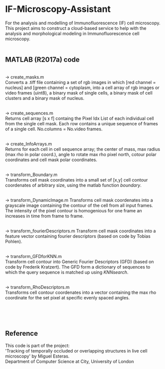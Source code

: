 # IF-Microscopy-Assistant
For the analysis and modelling of Immunofluorescence (IF) cell microscopy.<br>
This project aims to construct a cloud-based service to help with the analysis and morphological modeling in Immunofluorescence cell microscopy.
<br><br>
## MATLAB (R2017a) code
<br>
-> create_masks.m <br>
Converts a .tiff file containing a set of rgb images in which [red channel = nucleus] and [green channel = cytoplasm, into a cell array of rgb images or video frames (uint8), a binary mask of single cells, a binary mask of cell clusters and a binary mask of nucleus. <br><br>

-> create_sequences.m <br>
Returns cell array [s x f] containg the Pixel Idx List of each individual cell from the single cell mask. Each row contains a unique sequence of frames of a single cell. No.columns = No.video frames.<br><br>

-> create_InfoArrays.m <br>
Returns for each cell in cell sequence array; the center of mass, max radius (max rho in polar coord.), angle to rotate max rho pixel north, cotour polar coordinates and cell mask polar coordinates.<br><br>

-> transform_Boundary.m <br>
Transforms cell mask coordinates into a small set of [x,y] cell contour coordenates of arbitrary size, using the matlab function _boundary_.<br><br>

-> transform_DynamicImage.m
Transforms cell mask coordenates into a grayscale image containing the contour of the cell from all input frames. The intensity of the pixel contour is homogenious for one frame an increases in time from frame to frame. <br><br>

-> transform_fourierDescriptors.m
Transform cell mask coordinates into a feature vector containing fourier descriptors (based on code by Tobias Pohlen). <br><br>

-> transform_GFDforKNN.m <br>
Transform cell contour into Generic Fourier Descriptors (GFD) (based on code by Frederik Kratzert). The GFD form a dictionary of sequences to which the query sequence is matched up using _KNNsearch_.<br><br>

-> transform_RhoDescriptors.m <br>
Transforms cell contour coordenates into a vector containing the max rho coordinate for the set pixel at specific evenly spaced angles.<br><br>

<br><br>
## Reference
This code is part of the project: <br>
'Tracking of temporally occluded or overlapping structures in live cell microscopy' by Miguel Esteras. <br>
Department of Computer Science at City, University of London
